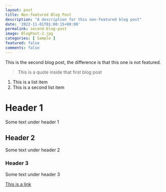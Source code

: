 ```yaml
---
layout: post
title: Non-featured Blog Post
description: "A description for this non-featured blog post"
date: '2022-11-01T01:00:15+00:00'
permalink: second-blog-post
image: BlogPost-2.jpg
categories: [ Sample ]
featured: false
comments: false 
---
```


This is the second blog post, the difference is that this one is not featured.

> This is a quote inside that first blog post

1. This is a list item
2. This is a second list item

# Header 1
Some text under header 1

## Header 2
Some text under header 2

### Header 3
Some text under header 3

[This is a link](https://www.christoc.com)

